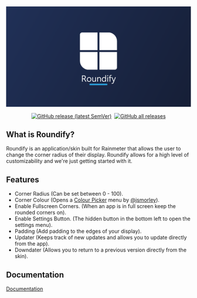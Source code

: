 ![Image of Yaktocat](https://raw.githubusercontent.com/NoahBRostant/Roundify/main/images/RoundifyBanner.png)
<p align="center">
    <a href="https://github.com/noahbrostant/Roundify/releases/latest"><img style="margin-left: 2px; margin-right: 2px;" alt="GitHub release (latest SemVer)" src="https://img.shields.io/github/v/release/noahbrostant/Roundify?sort=semver"></a>
    <a href="https://github.com/noahbrostant/Roundify/releases/latest"><img style="margin-left: 2px; margin-right: 2px;" alt="GitHub all releases" src="https://img.shields.io/github/downloads/noahbrostant/Roundify/total"></a>
    <!-- <a href="https://github.com/NoahBRostant/Roundify/blob/v1.0.0/LICENCE.md"><img src="https://img.shields.io/badge/License-CC%20BY--NC--SA%204.0-lightgrey.svg" alt="License: CC BY-NC-SA 4.0"></a> -->
</p>

## What is Roundify?

Roundify is an application/skin built for Rainmeter that allows the user to change the corner radius of their display. Roundify allows for a high level of customizability and we're just getting started with it.

## Features

- Corner Radius (Can be set between 0 - 100).
- Corner Colour (Opens a <a href="https://forum.rainmeter.net/viewtopic.php?t=26884">Colour Picker</a> menu by <a href="https://github.com/jsmorley">@jsmorley</a>).
- Enable Fullscreen Corners. (When an app is in full screen keep the rounded corners on).
- Enable Settings Button. (The hidden button in the bottom left to open the settings menu).
- Padding (Add padding to the edges of your display).
- Updater (Keeps track of new updates and allows you to update directly from the app).
- Downdater (Allows you to return to a previous version directly from the skin).

## Documentation

[Documentation](https://linktodocumentation)

  